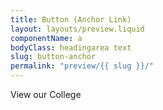 ```yaml
---
title: Button (Anchor Link)
layout: layouts/preview.liquid
componentName: a
bodyClass: headingarea text
slug: button-anchor
permalink: "preview/{{ slug }}/"
---
```

<div class="template-information" data-name="default">
View our College
</div>
